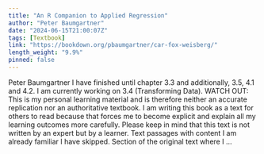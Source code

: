 ```yaml
---
title: "An R Companion to Applied Regression"
author: "Peter Baumgartner"
date: "2024-06-15T21:00:07Z"
tags: [Textbook]
link: "https://bookdown.org/pbaumgartner/car-fox-weisberg/"
length_weight: "9.9%"
pinned: false
---
```


Peter Baumgartner I have finished until chapter 3.3 and additionally, 3.5, 4.1 and 4.2. I am currently working on 3.4 (Transforming Data). WATCH OUT: This is my personal learning material and is therefore neither an accurate replication nor an authoritative textbook. I am writing this book as a text for others to read because that forces me to become explicit and explain all my learning outcomes more carefully. Please keep in mind that this text is not written by an expert but by a learner. Text passages with content I am already familiar I have skipped. Section of the original text where I ...
